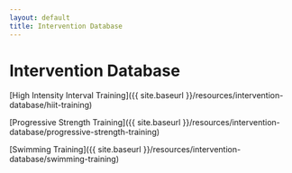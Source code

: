 ```yaml
---
layout: default
title: Intervention Database
---
```

# Intervention Database #

[High Intensity Interval Training]({{ site.baseurl }}/resources/intervention-database/hiit-training)

[Progressive Strength Training]({{ site.baseurl }}/resources/intervention-database/progressive-strength-training)

[Swimming Training]({{ site.baseurl }}/resources/intervention-database/swimming-training)

